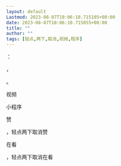 ```yaml
---
layout: default
Lastmod: 2023-08-07T10:06:10.715105+00:00
date: 2023-08-07T10:06:10.715055+00:00
title: ""
author: ""
tags: [轻点,两下,取消,视频,程序]
---
```


：

，

。

视频

小程序

赞

，轻点两下取消赞

在看

，轻点两下取消在看

